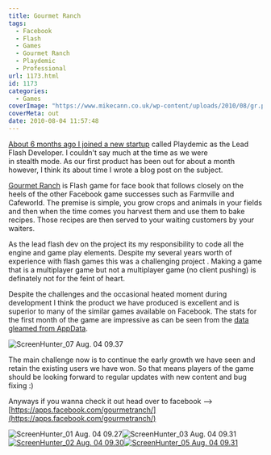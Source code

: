 ```yaml
---
title: Gourmet Ranch
tags:
  - Facebook
  - Flash
  - Games
  - Gourmet Ranch
  - Playdemic
  - Professional
url: 1173.html
id: 1173
categories:
  - Games
coverImage: "https://www.mikecann.co.uk/wp-content/uploads/2010/08/gr.png"
coverMeta: out
date: 2010-08-04 11:57:48
---
```


[About 6 months ago I joined a new startup](https://mikecann.co.uk/photos-personal/playdemic-my-fist-day/) called Playdemic as the Lead Flash Developer. I couldn't say much at the time as we were in stealth mode. As our first product has been out for about a month however, I think its about time I wrote a blog post on the subject.

<!-- more -->

[Gourmet Ranch](https://apps.facebook.com/gourmetranch/) is Flash game for face book that follows closely on the heels of the other Facebook game successes such as Farmville and Cafeworld. The premise is simple, you grow crops and animals in your fields and then when the time comes you harvest them and use them to bake recipes. Those recipes are then served to your waiting customers by your waiters.

As the lead flash dev on the project its my responsibility to code all the engine and game play elements. Despite my several years worth of experience with flash games this was a challenging project . Making a game that is a multiplayer game but not a multiplayer game (no client pushing) is definately not for the feint of heart.

Despite the challenges and the occasional heated moment during development I think the product we have produced is excellent and is superior to many of the similar games available on Facebook. The stats for the first month of the game are impressive as can be seen from the [data gleamed from AppData](https://appdata.com/apps/facebook/360375426140).

![](https://mikecann.co.uk/wp-content/uploads/2010/08/ScreenHunter_07-Aug.-04-09.37.jpg "ScreenHunter_07 Aug. 04 09.37")

The main challenge now is to continue the early growth we have seen and retain the existing users we have won. So that means players of the game should be looking forward to regular updates with new content and bug fixing :)

Anyways if you wanna check it out head over to facebook --&gt; [https://apps.facebook.com/gourmetranch/](https://apps.facebook.com/gourmetranch/)

![](https://mikecann.co.uk/wp-content/uploads/2010/08/ScreenHunter_01-Aug.-04-09.27-300x260.jpg "ScreenHunter_01 Aug. 04 09.27")![](https://mikecann.co.uk/wp-content/uploads/2010/08/ScreenHunter_03-Aug.-04-09.31.jpg "ScreenHunter_03 Aug. 04 09.31")
[![](https://mikecann.co.uk/wp-content/uploads/2010/08/ScreenHunter_02-Aug.-04-09.30.jpg "ScreenHunter_02 Aug. 04 09.30")](https://mikecann.co.uk/wp-content/uploads/2010/08/ScreenHunter_02-Aug.-04-09.30.jpg)[![](https://mikecann.co.uk/wp-content/uploads/2010/08/ScreenHunter_05-Aug.-04-09.31.jpg "ScreenHunter_05 Aug. 04 09.31")](https://mikecann.co.uk/wp-content/uploads/2010/08/ScreenHunter_05-Aug.-04-09.31.jpg)
